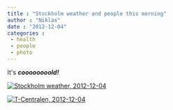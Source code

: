 ```yaml
---
title : "Stockholm weather and people this morning"
author : "Niklas"
date : "2012-12-04"
categories : 
 - health
 - people
 - photo
---
```


It's _**coooooooold!**_

[![Stockholm weather, 2012-12-04](https://niklasblog.com/wp-content/2012-12-04-08.09.12.png "Stockholm weather, 2012-12-04")](https://niklasblog.com/?attachment_id=12486)

[![T-Centralen, 2012-12-04](https://niklasblog.com/wp-content/2012-12-04-08.48.05-768x1024.jpg "T-Centralen, 2012-12-04")](https://niklasblog.com/?attachment_id=12487)

